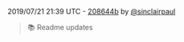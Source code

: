 2019/07/21 21:39 UTC - [208644b](https://github.com/hassio-addons/addon-bookstack/commit/208644bde030255100645917be77a59397931de4) by [@sinclairpaul](https://github.com/sinclairpaul)
> :books: Readme updates 

